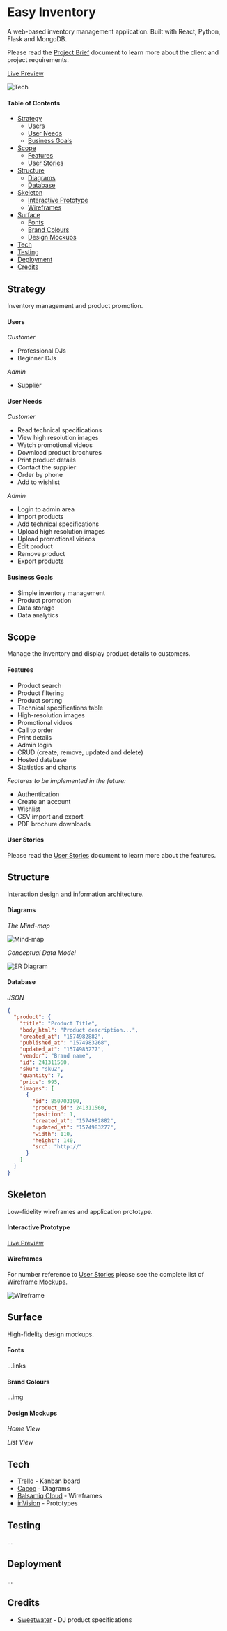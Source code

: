 # Easy Inventory

A web-based inventory management application. Built with React, Python, Flask and MongoDB.

Please read the [Project Brief](ux/Project_Brief.md) document to learn more about the client and project requirements.

[Live Preview](https://invis.io/Y8VV7RQPVUF)

![Tech](ux/screenshots/tech.jpg)

#### Table of Contents
- [Strategy](#strategy)
  - [Users](#users)
  - [User Needs](#user-needs)
  - [Business Goals](#business-goals)
- [Scope](#scope)
  - [Features](#features)
  - [User Stories](#user-stories)
- [Structure](#structure)
  - [Diagrams](#diagrams)
  - [Database](#database)
- [Skeleton](#skeleton)
  - [Interactive Prototype](#interactive-prototype)
  - [Wireframes](#wireframes)
- [Surface](#surface)
  - [Fonts](#fonts)
  - [Brand Colours](#brand-colours)
  - [Design Mockups](#design-mockups)
- [Tech](#tech)
- [Testing](#testing)
- [Deployment](#deployment)
- [Credits](#credits)

## Strategy

Inventory management and product promotion.

#### Users

*Customer*

- Professional DJs
- Beginner DJs

*Admin*

- Supplier

#### User Needs

*Customer*

* Read technical specifications
* View high resolution images
* Watch promotional videos
* Download product brochures
* Print product details
* Contact the supplier
* Order by phone
* Add to wishlist

*Admin*

* Login to admin area
* Import products
* Add technical specifications
* Upload high resolution images
* Upload promotional videos
* Edit product
* Remove product
* Export products

#### Business Goals

* Simple inventory management
* Product promotion
* Data storage
* Data analytics

## Scope

Manage the inventory and display product details to customers.

#### Features

* Product search
* Product filtering
* Product sorting
* Technical specifications table
* High-resolution images
* Promotional videos
* Call to order
* Print details
* Admin login
* CRUD (create, remove, updated and delete)
* Hosted database
* Statistics and charts

*Features to be implemented in the future:*

- Authentication
- Create an account
- Wishlist
- CSV import and export
- PDF brochure downloads

#### User Stories

Please read the [User Stories](ux/User_Stories.md) document to learn more about the features.

## Structure

Interaction design and information architecture.

#### Diagrams

*The Mind-map*

![Mind-map](ux/diagrams/Mind-map.png)

*Conceptual Data Model*

![ER Diagram](ux/diagrams/Conceptual_ER_Diagram.png)

#### Database

*JSON*

```json
{
  "product": {
    "title": "Product Title",
    "body_html": "Product description...",
    "created_at": "1574982882",
    "published_at": "1574983268",
    "updated_at": "1574983277",
    "vendor": "Brand name",
    "id": 241311560,
    "sku": "sku2",
    "quantity": 7,
    "price": 995,
    "images": [
      {
        "id": 850703190,
        "product_id": 241311560,
        "position": 1,
        "created_at": "1574982882",
        "updated_at": "1574983277",
        "width": 110,
        "height": 140,
        "src": "http://"
      }
    ]
  }
}

```

## Skeleton

Low-fidelity wireframes and application prototype.

#### Interactive Prototype

[Live Preview](https://invis.io/Y8VV7RQPVUF)

#### Wireframes

For number reference to [User Stories](ux/User_Stories.md) please see the complete list of [Wireframe Mockups](ux/wireframes/Main.md).

![Wireframe](ux/wireframes/mockups/All.png "Wireframe")

## Surface

High-fidelity design mockups.

#### Fonts

...links

#### Brand Colours

...img

#### Design Mockups

*Home View*

*List View*

## Tech

- [Trello](https://trello.com/) - Kanban board
- [Cacoo](https://cacoo.com/) - Diagrams
- [Balsamiq Cloud](https://balsamiq.cloud/) - Wireframes
- [inVision](https://www.invisionapp.com/) - Prototypes

## Testing

...

## Deployment

...

## Credits

- [Sweetwater](https://www.sweetwater.com/) - DJ product specifications


